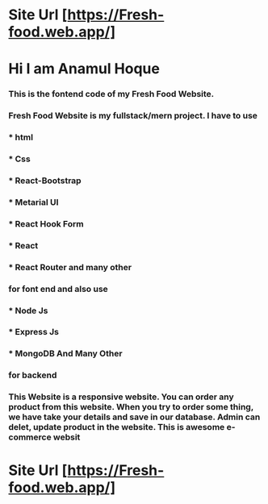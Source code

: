 # Site Url [https://Fresh-food.web.app/]

# Hi I am Anamul Hoque

### This is the fontend code of my Fresh Food Website.

### Fresh Food Website is my fullstack/mern project. I have to use

### \* html

### \* Css

### \* React-Bootstrap

### \* Metarial UI

### \* React Hook Form

### \* React

### \* React Router and many other

### for font end and also use

### \* Node Js

### \* Express Js

### \* MongoDB And Many Other

### for backend

### This Website is a responsive website. You can order any product from this website. When you try to order some thing, we have take your details and save in our database. Admin can delet, update product in the website. This is awesome e-commerce websit

# Site Url [https://Fresh-food.web.app/]
